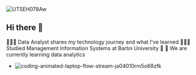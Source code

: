 


![UTSEH078Aw](https://github.com/gozdesecen/gozdesecen/assets/44326477/430d9b7b-8b06-42fa-a95b-41bd59ea85b6)

## Hi there 👋

<!--
**gozdesecen/gozdesecen** is a ✨ _special_ ✨ repository because its `README.md` (this file) appears on your GitHub profile.

Here are some ideas to get you started:

- 🔭 I’m currently working on ...
- 🌱 I’m currently learning ...
- 👯 I’m looking to collaborate on ...
- 🤔 I’m looking for help with ...
- 💬 Ask me about ...
- 📫 How to reach me: ...
- 😄 Pronouns: ...
- ⚡ Fun fact: ...
-->

👩🏻‍💻 Data Analyst shares my technology journey and what I've learned
👩🏻‍🎓 Studied Management Information Systems at Bartın University
🌷 
💭 We are currently learning data analytics
- ![coding-animated-laptop-flow-stream-ja04010rm5o68zfk](https://github.com/gozdesecen/gozdesecen/assets/44326477/0244e6a5-b45e-4fce-8266-b14ece73791f) 

